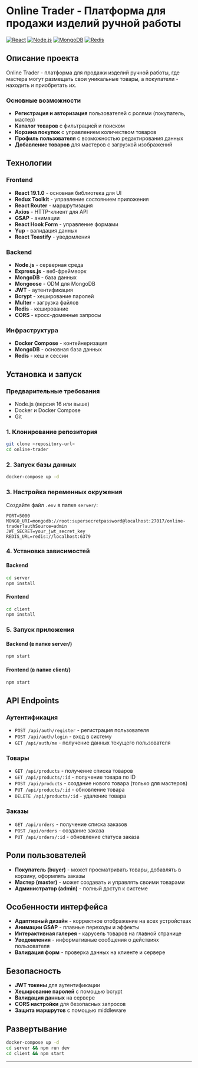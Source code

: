# Online Trader - Платформа для продажи изделий ручной работы

[![React](https://img.shields.io/badge/React-19.1.0-blue.svg)](https://reactjs.org/)
[![Node.js](https://img.shields.io/badge/Node.js-Express-green.svg)](https://nodejs.org/)
[![MongoDB](https://img.shields.io/badge/MongoDB-6.0-blue.svg)](https://www.mongodb.com/)
[![Redis](https://img.shields.io/badge/Redis-7.0-red.svg)](https://redis.io/)

## Описание проекта

Online Trader - платформа для продажи изделий ручной работы, где мастера могут размещать свои уникальные товары, а покупатели - находить и приобретать их.

### Основные возможности

- **Регистрация и авторизация** пользователей с ролями (покупатель, мастер)
- **Каталог товаров** с фильтрацией и поиском
- **Корзина покупок** с управлением количеством товаров
- **Профиль пользователя** с возможностью редактирования данных
- **Добавление товаров** для мастеров с загрузкой изображений

## Технологии

### Frontend
- **React 19.1.0** - основная библиотека для UI
- **Redux Toolkit** - управление состоянием приложения
- **React Router** - маршрутизация
- **Axios** - HTTP-клиент для API
- **GSAP** - анимации
- **React Hook Form** - управление формами
- **Yup** - валидация данных
- **React Toastify** - уведомления

### Backend
- **Node.js** - серверная среда
- **Express.js** - веб-фреймворк
- **MongoDB** - база данных
- **Mongoose** - ODM для MongoDB
- **JWT** - аутентификация
- **Bcrypt** - хеширование паролей
- **Multer** - загрузка файлов
- **Redis** - кеширование
- **CORS** - кросс-доменные запросы

### Инфраструктура
- **Docker Compose** - контейнеризация
- **MongoDB** - основная база данных
- **Redis** - кеш и сессии

## Установка и запуск

### Предварительные требования
- Node.js (версия 16 или выше)
- Docker и Docker Compose
- Git

### 1. Клонирование репозитория
```bash
git clone <repository-url>
cd online-trader
```

### 2. Запуск базы данных
```bash
docker-compose up -d
```

### 3. Настройка переменных окружения

Создайте файл `.env` в папке `server/`:
```env
PORT=5000
MONGO_URI=mongodb://root:supersecretpassword@localhost:27017/online-trader?authSource=admin
JWT_SECRET=your_jwt_secret_key
REDIS_URL=redis://localhost:6379
```

### 4. Установка зависимостей

#### Backend
```bash
cd server
npm install
```

#### Frontend
```bash
cd client
npm install
```

### 5. Запуск приложения

#### Backend (в папке server/)
```bash
npm start
```

#### Frontend (в папке client/)
```bash
npm start
```

## API Endpoints

### Аутентификация
- `POST /api/auth/register` - регистрация пользователя
- `POST /api/auth/login` - вход в систему
- `GET /api/auth/me` - получение данных текущего пользователя

### Товары
- `GET /api/products` - получение списка товаров
- `GET /api/products/:id` - получение товара по ID
- `POST /api/products` - создание нового товара (только для мастеров)
- `PUT /api/products/:id` - обновление товара
- `DELETE /api/products/:id` - удаление товара

### Заказы
- `GET /api/orders` - получение списка заказов
- `POST /api/orders` - создание заказа
- `PUT /api/orders/:id` - обновление статуса заказа

## Роли пользователей

- **Покупатель (buyer)** - может просматривать товары, добавлять в корзину, оформлять заказы
- **Мастер (master)** - может создавать и управлять своими товарами
- **Администратор (admin)** - полный доступ к системе

## Особенности интерфейса

- **Адаптивный дизайн** - корректное отображение на всех устройствах
- **Анимации GSAP** - плавные переходы и эффекты
- **Интерактивная галерея** - карусель товаров на главной странице
- **Уведомления** - информативные сообщения о действиях пользователя
- **Валидация форм** - проверка данных на клиенте и сервере

## Безопасность

- **JWT токены** для аутентификации
- **Хеширование паролей** с помощью bcrypt
- **Валидация данных** на сервере
- **CORS настройки** для безопасных запросов
- **Защита маршрутов** с помощью middleware

## Развертывание

```bash
docker-compose up -d
cd server && npm run dev
cd client && npm start
```

---

